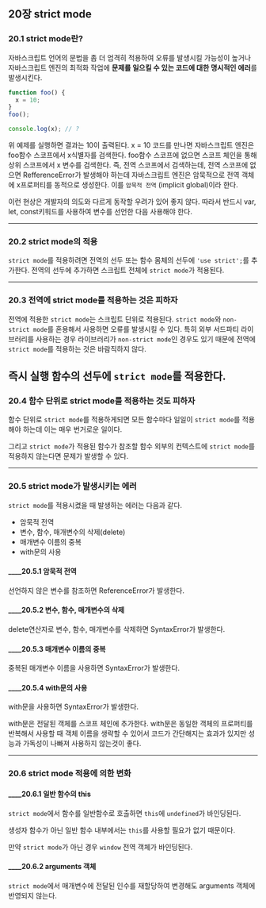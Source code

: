 ## 20장 strict mode

### 20.1 strict mode란?
자바스크립트 언어의 문법을 좀 더 엄격히 적용하여 오류를 발생시킬 가능성이 높거나 자바스크립트 엔진의 최적화 작업에 **문제를 일으킬 수 있는 코드에 대한 명시적인 에러**를 발생시킨다.

```js
function foo() {
  x = 10;
}
foo();

console.log(x); // ?
```
위  예제를 실행하면 결과는 10이 출력된다.
x = 10 코드를 만나면 자바스크립트 엔진은 foo함수 스코프에서 x식별자를 검색한다.
foo함수 스코프에 없으면 스코프 체인을 통해 상위 스코프에서 x 변수를 검색한다. 즉, 전역 스코프에서 검색하는데, 전역 스코프에 없으면 RefferenceError가 발생해야 하는데 자바스크립트 엔진은 암묵적으로 전역 객체에 x프로퍼티를 동적으로 생성한다. 이를 `암묵적 전역` (implicit global)이라 한다.

이런 현상은 개발자의 의도와 다르게 동작할 우려가 있어 좋지 않다.
따라서 반드시 var, let, const키워드를 사용하여 변수를 선언한 다음 사용해야 한다.

---
### 20.2 strict mode의 적용
`strict mode`를 적용하려면 전역의 선두 또는 함수 몸체의 선두에 `'use strict';`를 추가한다. 전역의 선두에 추가하면 스크립트 전체에 `strict mode`가 적용된다.

---
### 20.3 전역에 strict mode를 적용하는 것은 피하자
전역에 적용한 `strict mode`는 스크립트 단위로 적용된다.
`strict mode`와 `non-strict mode`를 혼용해서 사용하면 오류를 발생시킬 수 있다. 특히 외부 서드파티 라이브러리를 사용하는 경우 라이브러리가 `non-strict mode`인 경우도 있기 때문에 전역에 `strict mode`를 적용하는 것은 바람직하지 않다.

즉시 실행 함수의 선두에 `strict mode`를 적용한다.
---
### 20.4 함수 단위로 strict mode를 적용하는 것도 피하자
함수 단위로 `strict mode`를 적용하게되면 모든 함수마다 일일이 `strict mode`를 적용해야 하는데 이는 매우 번거로운 일이다.

그리고 `strict mode`가 적용된 함수가 참조할 함수 외부의 컨텍스트에 `strict mode`를 적용하지 않는다면 문제가 발생할 수 있다.


---
### 20.5 strict mode가 발생시키는 에러
`strict mode`를 적용시켰을 때 발생하는 에러는 다음과 같다.

- 암묵적 전역
- 변수, 함수, 매개변수의 삭제(delete)
- 매개변수 이름의 중복
- with문의 사용
#### ____20.5.1 암묵적 전역

선언하지 않은 변수를 참조하면 ReferenceError가 발생한다.
#### ____20.5.2 변수, 함수, 매개변수의 삭제
delete연산자로 변수, 함수, 매개변수를 삭제하면 SyntaxError가 발생한다.
#### ____20.5.3 매개변수 이름의 중복
중복된 매개변수 이름을 사용하면 SyntaxError가 발생한다.
#### ____20.5.4 with문의 사용
with문을 사용하면 SyntaxError가 발생한다.

with문은 전달된 객체를 스코프 체인에 추가한다. with문은 동일한 객체의 프로퍼티를 반복해서 사용할 때 객체 이름을 생략할 수 있어서 코드가 간단해지는 효과가 있지만 성능과 가독성이 나빠져 사용하지 않는것이 좋다.

---
### 20.6 strict mode 적용에 의한 변화
#### ____20.6.1 일반 함수의 this
`strict mode`에서 함수를 일반함수로 호출하면 `this`에 `undefined`가 바인딩된다.

생성자 함수가 아닌 일반 함수 내부에서는 `this`를 사용할 필요가 없기 때문이다.

만약 `strict mode`가 아닌 경우 `window` 전역 객체가 바인딩된다.

#### ____20.6.2 arguments 객체
`strict mode`에서 매개변수에 전달된 인수를 재할당하여 변경해도 arguments 객체에 반영되지 않는다.